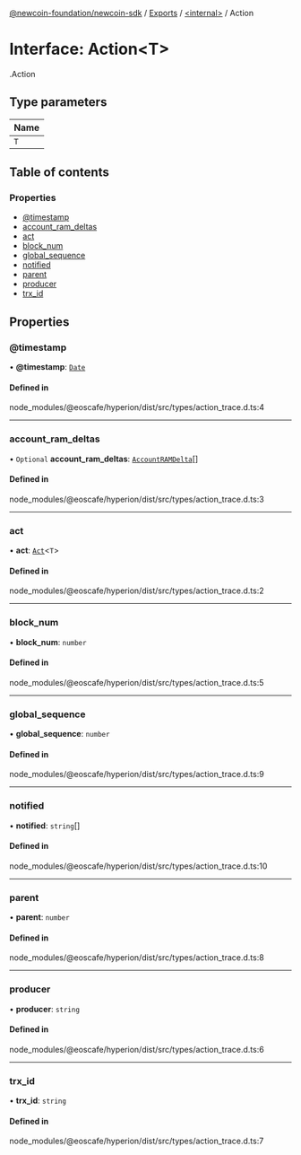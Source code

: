 [@newcoin-foundation/newcoin-sdk](../README.md) / [Exports](../modules.md) / [<internal\>](../modules/internal_.md) / Action

# Interface: Action<T\>

[<internal>](../modules/internal_.md).Action

## Type parameters

| Name |
| :------ |
| `T` |

## Table of contents

### Properties

- [@timestamp](internal_.Action.md#@timestamp)
- [account\_ram\_deltas](internal_.Action.md#account_ram_deltas)
- [act](internal_.Action.md#act)
- [block\_num](internal_.Action.md#block_num)
- [global\_sequence](internal_.Action.md#global_sequence)
- [notified](internal_.Action.md#notified)
- [parent](internal_.Action.md#parent)
- [producer](internal_.Action.md#producer)
- [trx\_id](internal_.Action.md#trx_id)

## Properties

### @timestamp

• **@timestamp**: [`Date`](../modules/internal_.md#date)

#### Defined in

node_modules/@eoscafe/hyperion/dist/src/types/action_trace.d.ts:4

___

### account\_ram\_deltas

• `Optional` **account\_ram\_deltas**: [`AccountRAMDelta`](internal_.AccountRAMDelta.md)[]

#### Defined in

node_modules/@eoscafe/hyperion/dist/src/types/action_trace.d.ts:3

___

### act

• **act**: [`Act`](internal_.Act.md)<`T`\>

#### Defined in

node_modules/@eoscafe/hyperion/dist/src/types/action_trace.d.ts:2

___

### block\_num

• **block\_num**: `number`

#### Defined in

node_modules/@eoscafe/hyperion/dist/src/types/action_trace.d.ts:5

___

### global\_sequence

• **global\_sequence**: `number`

#### Defined in

node_modules/@eoscafe/hyperion/dist/src/types/action_trace.d.ts:9

___

### notified

• **notified**: `string`[]

#### Defined in

node_modules/@eoscafe/hyperion/dist/src/types/action_trace.d.ts:10

___

### parent

• **parent**: `number`

#### Defined in

node_modules/@eoscafe/hyperion/dist/src/types/action_trace.d.ts:8

___

### producer

• **producer**: `string`

#### Defined in

node_modules/@eoscafe/hyperion/dist/src/types/action_trace.d.ts:6

___

### trx\_id

• **trx\_id**: `string`

#### Defined in

node_modules/@eoscafe/hyperion/dist/src/types/action_trace.d.ts:7
